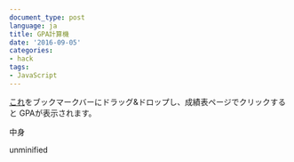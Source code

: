 ```yaml
---
document_type: post
language: ja
title: GPA計算機
date: '2016-09-05'
categories:
- hack
tags:
- JavaScript
---
```


<a href='javascript:!function()%7Bvar%20a%3D%24(%24(%22tbody%22)%5B2%5D.children).filter(function()%7Breturn%208%3D%3D%3Dthis.children.length%26%26%22%EF%BC%9F%22!%3D%3Dthis.children%5B2%5D.innerHTML%26%26%22%E8%A9%95%E8%AA%9E%22!%3D%3Dthis.children%5B2%5D.innerHTML%7D).map(function()%7Breturn%7Bscore%3Athis.children%5B2%5D.innerHTML%2Cnum%3AparseInt(this.children%5B3%5D.innerHTML)%7D%7D)%2Cb%3D0%2Cc%3D0%3Ba.toArray().forEach(function(a)%7Bswitch(a.score)%7Bcase%22%EF%BC%A1%22%3Ab%2B%3D4*a.num%3Bbreak%3Bcase%22%EF%BC%A2%22%3Ab%2B%3D3*a.num%3Bbreak%3Bcase%22%EF%BC%A3%22%3Ab%2B%3D2*a.num%3Bbreak%3Bcase%22%EF%BC%A4%22%3A%7Dc%2B%3Da.num%7D)%2Calert(%22GPA%3A%20%22%2B(b%2Fc).toFixed(2))%7D()%3B'>
これ</a>をブックマークバーにドラッグ&ドロップし、成績表ページでクリックすると
GPAが表示されます。

中身

<script src="https://gist.github.com/mt-caret/9c6456769b8951a8428830f956c6f777.js"></script>
<!--{% gist 9c6456769b8951a8428830f956c6f777 gpa.js %}-->

unminified

<script src="https://gist.github.com/mt-caret/c6f2dbef8d979383eb4034d366290481.js"></script>
<!--{% gist c6f2dbef8d979383eb4034d366290481 gpa_unminified.js %}-->
